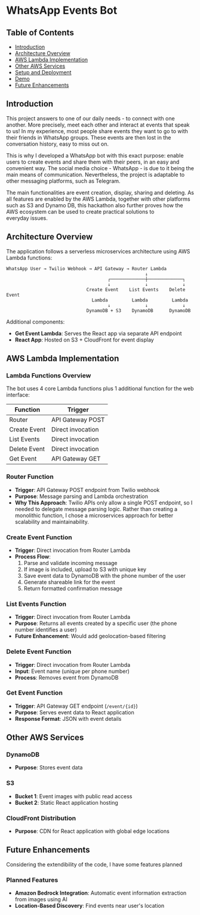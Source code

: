 # WhatsApp Events Bot

## Table of Contents
- [Introduction](#introduction)
- [Architecture Overview](#architecture-overview)
- [AWS Lambda Implementation](#aws-lambda-implementation)
- [Other AWS Services](#other-aws-services)
- [Setup and Deployment](#setup-and-deployment)
- [Demo](#demo)
- [Future Enhancements](#future-enhancements)

## Introduction

This project answers to one of our daily needs - to connect with one another. More precisely, meet each other and interact at events that speak to us!
In my experience, most people share events they want to go to with their friends in WhatsApp groups. These events are then lost in the conversation history, easy to miss out on.

This is why I developed a WhatsApp bot with this exact purpose: enable users to create events and share them with their peers, in an easy and convenient way. The social media choice - WhatsApp - is due to it being the main means of communication. Nevertheless, the project is adaptable to other messaging platforms, such as Telegram.

The main functionalities are event creation, display, sharing and deleting. As all features are enabled by the AWS Lambda, together with other platforms such as S3 and Dynamo DB, this hackathon also further proves how the AWS ecosystem can be used to create practical solutions to everyday issues.

## Architecture Overview

The application follows a serverless microservices architecture using AWS Lambda functions:

```
WhatsApp User → Twilio Webhook → API Gateway → Router Lambda
                                                    ↓
                                      ┌─────────────┼─────────────┐
                                      ↓             ↓             ↓
                              Create Event    List Events    Delete Event
                                Lambda         Lambda         Lambda
                                      ↓             ↓             ↓
                              DynamoDB + S3    DynamoDB      DynamoDB
```

Additional components:
- **Get Event Lambda**: Serves the React app via separate API endpoint
- **React App**: Hosted on S3 + CloudFront for event display

## AWS Lambda Implementation

### Lambda Functions Overview

The bot uses 4 core Lambda functions plus 1 additional function for the web interface:

| Function | Trigger |
|----------|---------|
| Router | API Gateway POST |
| Create Event | Direct invocation |
| List Events | Direct invocation |
| Delete Event | Direct invocation |
| Get Event | API Gateway GET |

### Router Function

- **Trigger**: API Gateway POST endpoint from Twilio webhook
- **Purpose**: Message parsing and Lambda orchestration
- **Why This Approach**: Twilio APIs only allow a single POST endpoint, so I needed to delegate message parsing logic. Rather than creating a monolithic function, I chose a microservices approach for better scalability and maintainability.

### Create Event Function

- **Trigger**: Direct invocation from Router Lambda
- **Process Flow**:
  1. Parse and validate incoming message
  2. If image is included, upload to S3 with unique key
  3. Save event data to DynamoDB with the phone number of the user
  4. Generate shareable link for the event
  5. Return formatted confirmation message

### List Events Function

- **Trigger**: Direct invocation from Router Lambda
- **Purpose**: Returns all events created by a specific user (the phone number identifies a user)
- **Future Enhancement**: Would add geolocation-based filtering

### Delete Event Function

- **Trigger**: Direct invocation from Router Lambda
- **Input**: Event name (unique per phone number)
- **Process**: Removes event from DynamoDB

### Get Event Function

- **Trigger**: API Gateway GET endpoint (`/event/{id}`)
- **Purpose**: Serves event data to React application
- **Response Format**: JSON with event details

## Other AWS Services

### DynamoDB
- **Purpose**: Stores event data

### S3
- **Bucket 1**: Event images with public read access
- **Bucket 2**: Static React application hosting

### CloudFront Distribution
- **Purpose**: CDN for React application with global edge locations

## Future Enhancements

Considering the extendibility of the code, I have some features planned

### Planned Features
- **Amazon Bedrock Integration**: Automatic event information extraction from images using AI
- **Location-Based Discovery**: Find events near user's location